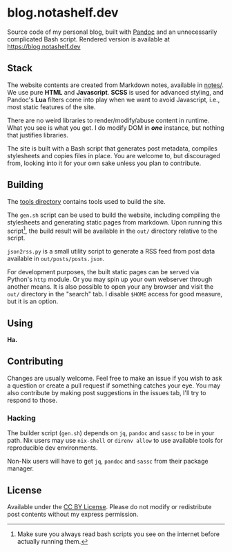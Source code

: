 # blog.notashelf.dev

Source code of my personal blog, built with [Pandoc](https://pandoc.org) and an
unnecessarily complicated Bash script. Rendered version is available at
https://blog.notashelf.dev

## Stack

The website contents are created from Markdown notes, available in
[notes/](./notes). We use pure **HTML** and **Javascript**. **SCSS** is used for
advanced styling, and Pandoc's **Lua** filters come into play when we want to
avoid Javascript, i.e., most static features of the site.

There are no weird libraries to render/modify/abuse content in runtime. What you
see is what you get. I do modify DOM in **_one_** instance, but nothing that
justifies libraries.

The site is built with a Bash script that generates post metadata, compiles
stylesheets and copies files in place. You are welcome to, but discouraged from,
looking into it for your own sake unless you plan to contribute.

## Building

The [tools directory](./tools) contains tools used to build the site.

The `gen.sh` script can be used to build the website, including compiling the
stylesheets and generating static pages from markdown. Upon running this
script[^1], the build result will be available in the `out/` directory relative
to the script.

`json2rss.py` is a small utility script to generate a RSS feed from post data
available in `out/posts/posts.json`.

For development purposes, the built static pages can be served via Python's
`http` module. Or you may spin up your own webserver through another means. It
is also possible to open your any browser and visit the `out/` directory in the
"search" tab. I disable `$HOME` access for good measure, but it is an option.

## Using

**Ha.**

## Contributing

Changes are usually welcome. Feel free to make an issue if you wish to ask a
question or create a pull request if something catches your eye. You may also
contribute by making post suggestions in the issues tab, I'll try to respond to
those.

### Hacking

The builder script (`gen.sh`) depends on `jq`, `pandoc` and `sassc` to be in
your path. Nix users may use `nix-shell` or `direnv allow` to use available
tools for reproducible dev environments.

Non-Nix users will have to get `jq`, `pandoc` and `sassc` from their package
manager.

## License

Available under the [CC BY License](LICENSE). Please do not modify or
redistribute post contents without my express permission.

[^1]: Make sure you always read bash scripts you see on the internet before
    actually running them.
